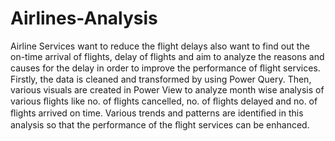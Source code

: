 # Airlines-Analysis
Airline Services want to reduce the flight delays also want to find out the on-time arrival of flights, delay of flights and aim to analyze the reasons and causes for the delay in order to improve the performance of ﬂight services.
Firstly, the data is cleaned and transformed by using Power Query. Then, various visuals are created in Power View to analyze month wise analysis of various ﬂights like no. of ﬂights cancelled, no. of ﬂights  delayed and no. of ﬂights arrived on time.
Various trends and patterns are identiﬁed in this analysis so that the performance of the ﬂight services can be enhanced.
